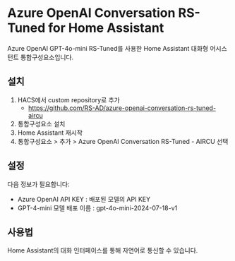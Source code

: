 # Azure OpenAI Conversation RS-Tuned for Home Assistant
Azure OpenAI GPT-4o-mini RS-Tuned를 사용한 Home Assistant 대화형 어시스턴트 통합구성요소입니다.

## 설치
1. HACS에서 custom repository로 추가
   - https://github.com/RS-AD/azure-openai-conversation-rs-tuned-aircu
2. 통합구성요소 설치
3. Home Assistant 재시작
4. 통합구성요소 > 추가 > Azure OpenAI Conversation RS-Tuned - AIRCU 선택

## 설정
다음 정보가 필요합니다:
- Azure OpenAI API KEY : 배포된 모델의 API KEY
- GPT-4-mini 모델 배포 이름 : gpt-4o-mini-2024-07-18-v1

## 사용법
Home Assistant의 대화 인터페이스를 통해 자연어로 통신할 수 있습니다.
